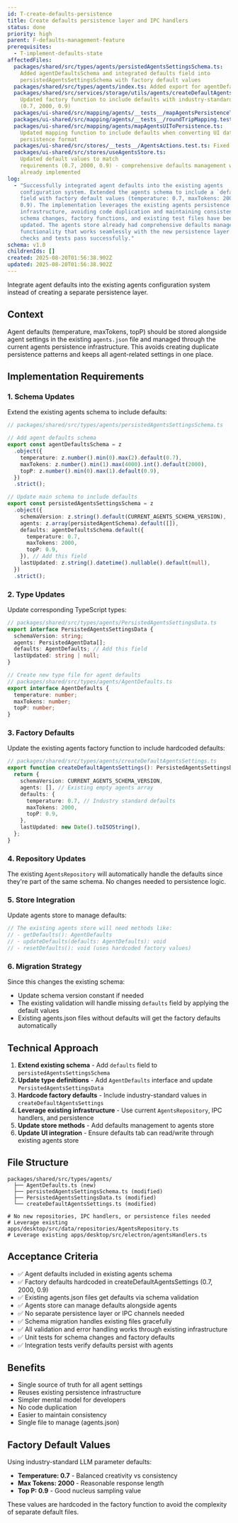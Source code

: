 ```yaml
---
id: T-create-defaults-persistence
title: Create defaults persistence layer and IPC handlers
status: done
priority: high
parent: F-defaults-management-feature
prerequisites:
  - T-implement-defaults-state
affectedFiles:
  packages/shared/src/types/agents/persistedAgentsSettingsSchema.ts:
    Added agentDefaultsSchema and integrated defaults field into
    persistedAgentsSettingsSchema with factory default values
  packages/shared/src/types/agents/index.ts: Added export for agentDefaultsSchema schema
  packages/shared/src/services/storage/utils/agents/createDefaultAgentsSettings.ts:
    Updated factory function to include defaults with industry-standard values
    (0.7, 2000, 0.9)
  packages/ui-shared/src/mapping/agents/__tests__/mapAgentsPersistenceToUI.test.ts: Fixed test data to include defaults field for schema compliance
  packages/ui-shared/src/mapping/agents/__tests__/roundTripMapping.test.ts: Updated test data to include defaults field for schema validation
  packages/ui-shared/src/mapping/agents/mapAgentsUIToPersistence.ts:
    Updated mapping function to include defaults when converting UI data to
    persistence format
  packages/ui-shared/src/stores/__tests__/AgentsActions.test.ts: Fixed mock return data to include defaults field
  packages/ui-shared/src/stores/useAgentsStore.ts:
    Updated default values to match
    requirements (0.7, 2000, 0.9) - comprehensive defaults management was
    already implemented
log:
  - "Successfully integrated agent defaults into the existing agents
    configuration system. Extended the agents schema to include a `defaults`
    field with factory default values (temperature: 0.7, maxTokens: 2000, topP:
    0.9). The implementation leverages the existing agents persistence
    infrastructure, avoiding code duplication and maintaining consistency. All
    schema changes, factory functions, and existing test files have been
    updated. The agents store already had comprehensive defaults management
    functionality that works seamlessly with the new persistence layer. Quality
    checks and tests pass successfully."
schema: v1.0
childrenIds: []
created: 2025-08-20T01:56:38.902Z
updated: 2025-08-20T01:56:38.902Z
---
```


Integrate agent defaults into the existing agents configuration system instead of creating a separate persistence layer.

## Context

Agent defaults (temperature, maxTokens, topP) should be stored alongside agent settings in the existing `agents.json` file and managed through the current agents persistence infrastructure. This avoids creating duplicate persistence patterns and keeps all agent-related settings in one place.

## Implementation Requirements

### 1. Schema Updates

Extend the existing agents schema to include defaults:

```typescript
// packages/shared/src/types/agents/persistedAgentsSettingsSchema.ts

// Add agent defaults schema
export const agentDefaultsSchema = z
  .object({
    temperature: z.number().min(0).max(2).default(0.7),
    maxTokens: z.number().min(1).max(4000).int().default(2000),
    topP: z.number().min(0).max(1).default(0.9),
  })
  .strict();

// Update main schema to include defaults
export const persistedAgentsSettingsSchema = z
  .object({
    schemaVersion: z.string().default(CURRENT_AGENTS_SCHEMA_VERSION),
    agents: z.array(persistedAgentSchema).default([]),
    defaults: agentDefaultsSchema.default({
      temperature: 0.7,
      maxTokens: 2000,
      topP: 0.9,
    }), // Add this field
    lastUpdated: z.string().datetime().nullable().default(null),
  })
  .strict();
```

### 2. Type Updates

Update corresponding TypeScript types:

```typescript
// packages/shared/src/types/agents/PersistedAgentsSettingsData.ts
export interface PersistedAgentsSettingsData {
  schemaVersion: string;
  agents: PersistedAgentData[];
  defaults: AgentDefaults; // Add this field
  lastUpdated: string | null;
}

// Create new type file for agent defaults
// packages/shared/src/types/agents/AgentDefaults.ts
export interface AgentDefaults {
  temperature: number;
  maxTokens: number;
  topP: number;
}
```

### 3. Factory Defaults

Update the existing agents factory function to include hardcoded defaults:

```typescript
// packages/shared/src/types/agents/createDefaultAgentsSettings.ts
export function createDefaultAgentsSettings(): PersistedAgentsSettingsData {
  return {
    schemaVersion: CURRENT_AGENTS_SCHEMA_VERSION,
    agents: [], // Existing empty agents array
    defaults: {
      temperature: 0.7, // Industry standard defaults
      maxTokens: 2000,
      topP: 0.9,
    },
    lastUpdated: new Date().toISOString(),
  };
}
```

### 4. Repository Updates

The existing `AgentsRepository` will automatically handle the defaults since they're part of the same schema. No changes needed to persistence logic.

### 5. Store Integration

Update agents store to manage defaults:

```typescript
// The existing agents store will need methods like:
// - getDefaults(): AgentDefaults
// - updateDefaults(defaults: AgentDefaults): void
// - resetDefaults(): void (uses hardcoded factory values)
```

### 6. Migration Strategy

Since this changes the existing schema:

- Update schema version constant if needed
- The existing validation will handle missing `defaults` field by applying the default values
- Existing agents.json files without defaults will get the factory defaults automatically

## Technical Approach

1. **Extend existing schema** - Add `defaults` field to `persistedAgentsSettingsSchema`
2. **Update type definitions** - Add `AgentDefaults` interface and update `PersistedAgentsSettingsData`
3. **Hardcode factory defaults** - Include industry-standard values in `createDefaultAgentsSettings`
4. **Leverage existing infrastructure** - Use current `AgentsRepository`, IPC handlers, and persistence
5. **Update store methods** - Add defaults management to agents store
6. **Update UI integration** - Ensure defaults tab can read/write through existing agents store

## File Structure

```
packages/shared/src/types/agents/
  ├── AgentDefaults.ts (new)
  ├── persistedAgentsSettingsSchema.ts (modified)
  ├── PersistedAgentsSettingsData.ts (modified)
  └── createDefaultAgentsSettings.ts (modified)

# No new repositories, IPC handlers, or persistence files needed
# Leverage existing apps/desktop/src/data/repositories/AgentsRepository.ts
# Leverage existing apps/desktop/src/electron/agentsHandlers.ts
```

## Acceptance Criteria

- ✅ Agent defaults included in existing agents schema
- ✅ Factory defaults hardcoded in createDefaultAgentsSettings (0.7, 2000, 0.9)
- ✅ Existing agents.json files get defaults via schema validation
- ✅ Agents store can manage defaults alongside agents
- ✅ No separate persistence layer or IPC channels needed
- ✅ Schema migration handles existing files gracefully
- ✅ All validation and error handling works through existing infrastructure
- ✅ Unit tests for schema changes and factory defaults
- ✅ Integration tests verify defaults persist with agents

## Benefits

- Single source of truth for all agent settings
- Reuses existing persistence infrastructure
- Simpler mental model for developers
- No code duplication
- Easier to maintain consistency
- Single file to manage (agents.json)

## Factory Default Values

Using industry-standard LLM parameter defaults:

- **Temperature: 0.7** - Balanced creativity vs consistency
- **Max Tokens: 2000** - Reasonable response length
- **Top P: 0.9** - Good nucleus sampling value

These values are hardcoded in the factory function to avoid the complexity of separate default files.
